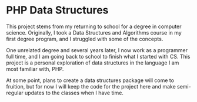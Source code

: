 # PHP Data Structures

This project stems from my returning to school for a degree in computer science. Originally, I took a Data Structures and Algorithms course in my first degree program, and I struggled with some of the concepts. 

One unrelated degree and several years later, I now work as a programmer full time, and I am going back to school to finish what I started with CS. This project is a personal exploration of data structures in the language I am most familiar with, PHP.

At some point, plans to create a data structures package will come to fruition, but for now I will keep the code for the project here and make semi-regular updates to the classes when I have time.
